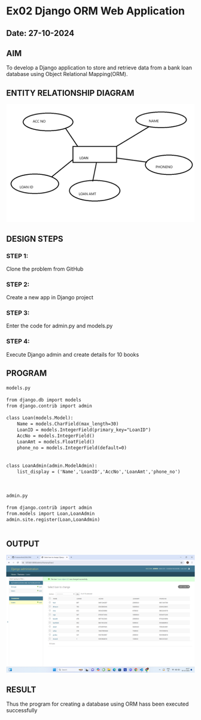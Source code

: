 # Ex02 Django ORM Web Application
## Date: 27-10-2024

## AIM
To develop a Django application to store and retrieve data from a bank loan database using Object Relational Mapping(ORM).

## ENTITY RELATIONSHIP DIAGRAM

![alt text](<Screenshot 2024-11-05 103256-1.png>)


## DESIGN STEPS

### STEP 1:
Clone the problem from GitHub

### STEP 2:
Create a new app in Django project

### STEP 3:
Enter the code for admin.py and models.py

### STEP 4:
Execute Django admin and create details for 10 books

## PROGRAM

```
models.py 

from django.db import models
from django.contrib import admin

class Loan(models.Model):
    Name = models.CharField(max_length=30)
    LoanID = models.IntegerField(primary_key="LoanID")
    AccNo = models.IntegerField()
    LoanAmt = models.FloatField()
    phone_no = models.IntegerField(default=0)
    

class LoanAdmin(admin.ModelAdmin):
    list_display = ('Name','LoanID','AccNo','LoanAmt','phone_no')



admin.py

from django.contrib import admin
from.models import Loan,LoanAdmin
admin.site.register(Loan,LoanAdmin)


```



## OUTPUT

![alt text](<Screenshot 2024-11-05 102714.png>)


## RESULT
Thus the program for creating a database using ORM hass been executed successfully
